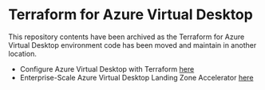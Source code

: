 # Terraform for Azure Virtual Desktop

This repository contents have been archived as the Terraform for Azure Virtual Desktop environment code has been moved and maintain in another location.

* Configure Azure Virtual Desktop with Terraform [here](https://learn.microsoft.com/en-us/azure/developer/terraform/configure-azure-virtual-desktop)
* Enterprise-Scale Azure Virtual Desktop Landing Zone Accelerator [here](https://github.com/Azure/avdaccelerator/tree/main/workload/terraform/greenfield/avdbaseline)
  